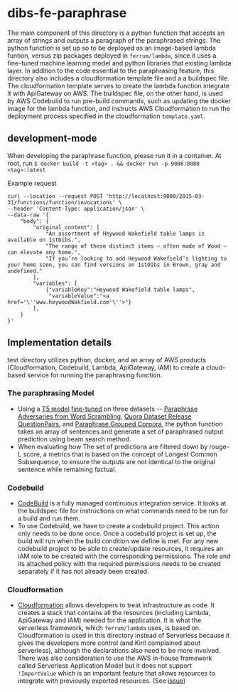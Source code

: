 # dibs-fe-paraphrase

The main component of this directory is a python function that accepts an array of strings and outputs a paragraph of the paraphrased strings. The python function is set up so to be deployed as an image-based lambda funtion, versus zip packages deployed in `ferrum/lambda`, since it uses a fine-tuned machine learning model and python libraries that existing lambda layer. In addition to the code essential to the paraphrasing feature, this directory also includes a cloudformation template file and a a buildspec file. The cloudformation template serves to create the lambda function integrate it with ApiGateway on AWS. The buildspec file, on the other hand, is used by AWS Codebuild to run pre-build commands, such as updating the docker image for the lambda function, and instructs AWS Cloudformation to run the deployment process specified in the cloudformation `template.yaml`.

## development-mode

When developing the paraphrase function, please run it in a container. At root, run
`$ docker build -t <tag> . && docker run -p 9000:8080 <tag>:latest`

Example request

```
curl --location --request POST 'http://localhost:9000/2015-03-31/functions/function/invocations' \
--header 'Content-Type: application/json' \
--data-raw '{
    "body": {
        "original_content": [
            "An assortment of Heywood Wakefield table lamps is available on 1stDibs.",
            "The range of these distinct items — often made of Wood — can elevate any home.",
            "If you’re looking to add Heywood Wakefield’s lighting to your home soon, you can find versions on 1stDibs in Brown, gray and undefined."
        ],
        "variables": [
            {"variableKey":"Heywood Wakefield table lamps",
             "variableValue":"<a href='\''www.heywoodWakfield.com'\''>"}
        ],
    }
}'
```

## Implementation details

test directory utilizes python, docker, and an array of AWS products (Cloudformation, Codebuild, Lambda, ApiGateway, iAM) to create a cloud-based service for running the paraphrasing function.

### The paraphrasing Model

- Using a [T5 model](https://ai.googleblog.com/2020/02/exploring-transfer-learning-with-t5.html) [fine-tuned](https://huggingface.co/ceshine/t5-paraphrase-quora-paws) on three datasets -- [Paraphrase Adversaries from Word Scrambling](https://github.com/google-research-datasets/paws), [Quora Dataset Release QuestionPairs](https://quoradata.quora.com/First-Quora-Dataset-Release-Question-Pairs), and [Paraphrase Grouped Corpora](https://www.oxinabox.net/resources/paraphrase_grouped_corpora/), the python function takes an array of sentences and generate a set of paraphrased output prediction using beam search method.
- When evaluating how The set of predictions are filtered down by rouge-L score, a metrics that is based on the concept of Longest Common Subsequence, to ensure the outputs are not identical to the original sentence while remaining factual.

### Codebuild

- [CodeBuild](https://aws.amazon.com/codebuild/) is a fully managed continuous integration service. It looks at the buildspec file for instructions on what commands need to be run for a build and run them.
- To use Codebuild, we have to create a codebuild project. This action only needs to be done once. Once a codebuild project is set up, the build will run when the build condition we define is met. For any new codebuild project to be able to create/update resources, it requires an iAM role to be created with the corresponding permissions. The role and its attached policy with the required permissions needs to be created separately if it has not already been created.

### Cloudformation

- [Cloudformation](https://aws.amazon.com/cloudformation/) allows developers to treat infrastructure as code. It creates a stack that contains all the resources (including Lambda, ApiGateway and iAM) needed for the application. It is what the serverless framework, which `ferrum/lambda` uses, is based on. Cloudformation is used in this directory instead of Serverless because it gives the developers more control (and Kiril complained about serverless), although the declarations also need to be more involved. There was also consideration to use the AWS in-house framework called Serverless Application Model but it does not support `!ImportValue` which is an important feature that allows resources to integrate with previously exported resources. (See [issue](https://github.com/aws/serverless-application-model/issues/1470))
